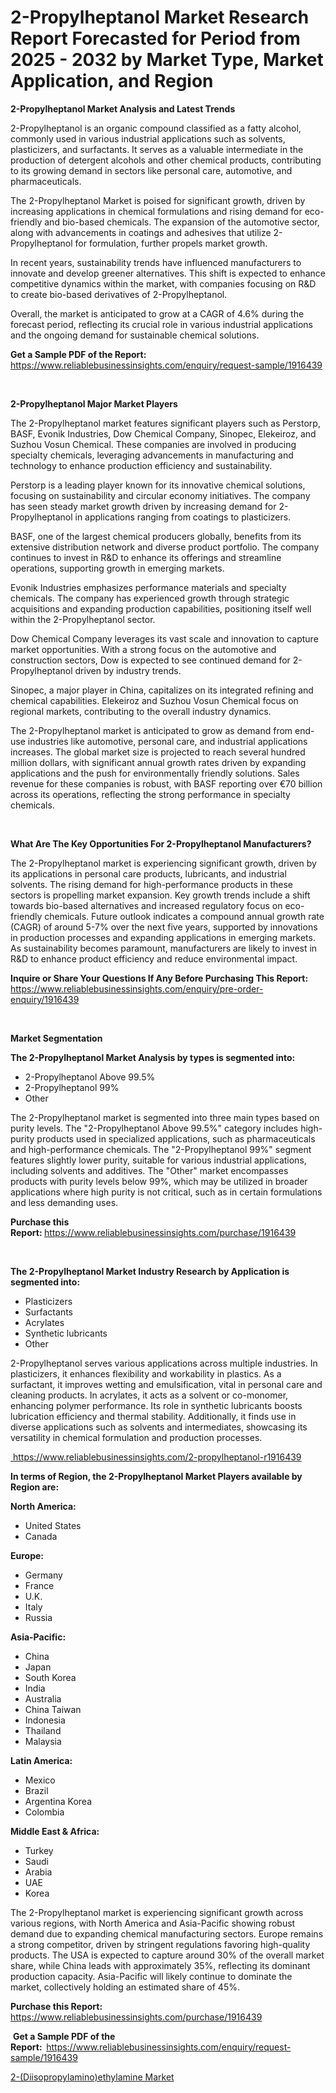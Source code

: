 <p><h1>2-Propylheptanol Market Research Report Forecasted for Period from 2025 -  2032 by Market Type, Market Application, and Region</h1></p><p><strong>2-Propylheptanol Market Analysis and Latest Trends</strong></p>
<p><p>2-Propylheptanol is an organic compound classified as a fatty alcohol, commonly used in various industrial applications such as solvents, plasticizers, and surfactants. It serves as a valuable intermediate in the production of detergent alcohols and other chemical products, contributing to its growing demand in sectors like personal care, automotive, and pharmaceuticals.</p><p>The 2-Propylheptanol Market is poised for significant growth, driven by increasing applications in chemical formulations and rising demand for eco-friendly and bio-based chemicals. The expansion of the automotive sector, along with advancements in coatings and adhesives that utilize 2-Propylheptanol for formulation, further propels market growth. </p><p>In recent years, sustainability trends have influenced manufacturers to innovate and develop greener alternatives. This shift is expected to enhance competitive dynamics within the market, with companies focusing on R&D to create bio-based derivatives of 2-Propylheptanol. </p><p>Overall, the market is anticipated to grow at a CAGR of 4.6% during the forecast period, reflecting its crucial role in various industrial applications and the ongoing demand for sustainable chemical solutions.</p></p>
<p><strong>Get a Sample PDF of the Report:&nbsp;</strong> <a href="https://www.reliablebusinessinsights.com/enquiry/request-sample/1916439?utm_campaign=2127&utm_medium=2&utm_source=Github&utm_content=ia&utm_term=15022025&utm_id=2-propylheptanol">https://www.reliablebusinessinsights.com/enquiry/request-sample/1916439</a></p>
<p>&nbsp;</p>
<p><strong>2-Propylheptanol Major Market Players</strong></p>
<p><p>The 2-Propylheptanol market features significant players such as Perstorp, BASF, Evonik Industries, Dow Chemical Company, Sinopec, Elekeiroz, and Suzhou Vosun Chemical. These companies are involved in producing specialty chemicals, leveraging advancements in manufacturing and technology to enhance production efficiency and sustainability.</p><p>Perstorp is a leading player known for its innovative chemical solutions, focusing on sustainability and circular economy initiatives. The company has seen steady market growth driven by increasing demand for 2-Propylheptanol in applications ranging from coatings to plasticizers.</p><p>BASF, one of the largest chemical producers globally, benefits from its extensive distribution network and diverse product portfolio. The company continues to invest in R&D to enhance its offerings and streamline operations, supporting growth in emerging markets.</p><p>Evonik Industries emphasizes performance materials and specialty chemicals. The company has experienced growth through strategic acquisitions and expanding production capabilities, positioning itself well within the 2-Propylheptanol sector.</p><p>Dow Chemical Company leverages its vast scale and innovation to capture market opportunities. With a strong focus on the automotive and construction sectors, Dow is expected to see continued demand for 2-Propylheptanol driven by industry trends.</p><p>Sinopec, a major player in China, capitalizes on its integrated refining and chemical capabilities. Elekeiroz and Suzhou Vosun Chemical focus on regional markets, contributing to the overall industry dynamics.</p><p>The 2-Propylheptanol market is anticipated to grow as demand from end-use industries like automotive, personal care, and industrial applications increases. The global market size is projected to reach several hundred million dollars, with significant annual growth rates driven by expanding applications and the push for environmentally friendly solutions. Sales revenue for these companies is robust, with BASF reporting over €70 billion across its operations, reflecting the strong performance in specialty chemicals.</p></p>
<p>&nbsp;</p>
<p><strong>What Are The Key Opportunities For 2-Propylheptanol Manufacturers?</strong></p>
<p><p>The 2-Propylheptanol market is experiencing significant growth, driven by its applications in personal care products, lubricants, and industrial solvents. The rising demand for high-performance products in these sectors is propelling market expansion. Key growth trends include a shift towards bio-based alternatives and increased regulatory focus on eco-friendly chemicals. Future outlook indicates a compound annual growth rate (CAGR) of around 5-7% over the next five years, supported by innovations in production processes and expanding applications in emerging markets. As sustainability becomes paramount, manufacturers are likely to invest in R&D to enhance product efficiency and reduce environmental impact.</p></p>
<p><strong>Inquire or Share Your Questions If Any Before Purchasing This Report:</strong> <a href="https://www.reliablebusinessinsights.com/enquiry/pre-order-enquiry/1916439?utm_campaign=2127&utm_medium=2&utm_source=Github&utm_content=ia&utm_term=15022025&utm_id=2-propylheptanol">https://www.reliablebusinessinsights.com/enquiry/pre-order-enquiry/1916439</a></p>
<p>&nbsp;</p>
<p><strong>Market Segmentation</strong></p>
<p><strong>The 2-Propylheptanol Market Analysis by types is segmented into:</strong></p>
<p><ul><li>2-Propylheptanol Above 99.5%</li><li>2-Propylheptanol 99%</li><li>Other</li></ul></p>
<p><p>The 2-Propylheptanol market is segmented into three main types based on purity levels. The "2-Propylheptanol Above 99.5%" category includes high-purity products used in specialized applications, such as pharmaceuticals and high-performance chemicals. The "2-Propylheptanol 99%" segment features slightly lower purity, suitable for various industrial applications, including solvents and additives. The "Other" market encompasses products with purity levels below 99%, which may be utilized in broader applications where high purity is not critical, such as in certain formulations and less demanding uses.</p></p>
<p><strong>Purchase this Report:&nbsp;</strong><a href="https://www.reliablebusinessinsights.com/purchase/1916439?utm_campaign=2127&utm_medium=2&utm_source=Github&utm_content=ia&utm_term=15022025&utm_id=2-propylheptanol">https://www.reliablebusinessinsights.com/purchase/1916439</a></p>
<p>&nbsp;</p>
<p><strong>The 2-Propylheptanol Market Industry Research by Application is segmented into:</strong></p>
<p><ul><li>Plasticizers</li><li>Surfactants</li><li>Acrylates</li><li>Synthetic lubricants</li><li>Other</li></ul></p>
<p><p>2-Propylheptanol serves various applications across multiple industries. In plasticizers, it enhances flexibility and workability in plastics. As a surfactant, it improves wetting and emulsification, vital in personal care and cleaning products. In acrylates, it acts as a solvent or co-monomer, enhancing polymer performance. Its role in synthetic lubricants boosts lubrication efficiency and thermal stability. Additionally, it finds use in diverse applications such as solvents and intermediates, showcasing its versatility in chemical formulation and production processes.</p></p>
<p><a href="https://www.reliablebusinessinsights.com/2-propylheptanol-r1916439?utm_campaign=2127&utm_medium=2&utm_source=Github&utm_content=ia&utm_term=15022025&utm_id=2-propylheptanol">&nbsp;https://www.reliablebusinessinsights.com/2-propylheptanol-r1916439</a></p>
<p><strong>In terms of Region, the 2-Propylheptanol Market Players available by Region are:</strong></p>
<p>
    <p> <strong> North America: </strong>
        <ul>
            <li>United States</li>
            <li>Canada</li>
        </ul>
        </p> 
    <p> <strong> Europe: </strong>
        <ul>
            <li>Germany</li>
            <li>France</li>
            <li>U.K.</li>
            <li>Italy</li>
            <li>Russia</li>
        </ul>
        </p> 
    <p> <strong> Asia-Pacific: </strong>
        <ul>
            <li>China</li>
            <li>Japan</li>
            <li>South Korea</li>
            <li>India</li>
            <li>Australia</li>
            <li>China Taiwan</li>
            <li>Indonesia</li>
            <li>Thailand</li>
            <li>Malaysia</li>
        </ul>
        </p> 
    <p> <strong> Latin America: </strong>
        <ul>
            <li>Mexico</li>
            <li>Brazil</li>
            <li>Argentina Korea</li>
            <li>Colombia</li>
        </ul>
        </p> 
    <p> <strong> Middle East & Africa: </strong>
        <ul>
            <li>Turkey</li>
            <li>Saudi</li>
            <li>Arabia</li>
            <li>UAE</li>
            <li>Korea</li>
        </ul>
    </p>
    </p>
<p><p>The 2-Propylheptanol market is experiencing significant growth across various regions, with North America and Asia-Pacific showing robust demand due to expanding chemical manufacturing sectors. Europe remains a strong competitor, driven by stringent regulations favoring high-quality products. The USA is expected to capture around 30% of the overall market share, while China leads with approximately 35%, reflecting its dominant production capacity. Asia-Pacific will likely continue to dominate the market, collectively holding an estimated share of 45%.</p></p>
<p><strong>Purchase this Report: </strong><a href="https://www.reliablebusinessinsights.com/purchase/1916439?utm_campaign=2127&utm_medium=2&utm_source=Github&utm_content=ia&utm_term=15022025&utm_id=2-propylheptanol">https://www.reliablebusinessinsights.com/purchase/1916439</a></p>
<p>&nbsp;<strong>Get a Sample PDF of the Report:&nbsp;&nbsp;</strong><a href="https://www.reliablebusinessinsights.com/enquiry/request-sample/1916439?utm_campaign=2127&utm_medium=2&utm_source=Github&utm_content=ia&utm_term=15022025&utm_id=2-propylheptanol">https://www.reliablebusinessinsights.com/enquiry/request-sample/1916439</a></p>
<p><strong></strong></p>
<p><p><a href="https://github.com/seanmcma708/Market-Research-Report-List-1/blob/main/2-diisopropylaminoethylamine-market.md?utm_campaign=2127&utm_medium=2&utm_source=Github&utm_content=ia&utm_term=15022025&utm_id=2-propylheptanol">2-(Diisopropylamino)ethylamine Market</a></p></p>